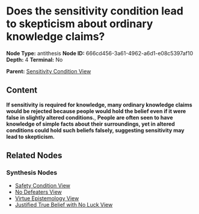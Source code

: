 # Does the sensitivity condition lead to skepticism about ordinary knowledge claims?

**Node Type:** antithesis
**Node ID:** 666cd456-3a61-4962-a6d1-e08c5397af10
**Depth:** 4
**Terminal:** No

**Parent:** [Sensitivity Condition View](sensitivity-condition-view-synthesis-933ab1b6-f0df-42f7-802c-ef088f97f9ce.md)

## Content

**If sensitivity is required for knowledge, many ordinary knowledge claims would be rejected because people would hold the belief even if it were false in slightly altered conditions.**, **People are often seen to have knowledge of simple facts about their surroundings, yet in altered conditions could hold such beliefs falsely, suggesting sensitivity may lead to skepticism.**

## Related Nodes

### Synthesis Nodes

- [Safety Condition View](safety-condition-view-synthesis-6749e9b1-edac-4654-9025-5e68161ac538.md)
- [No Defeaters View](no-defeaters-view-synthesis-863732e2-30f1-447f-9fa0-6d3e8017db8f.md)
- [Virtue Epistemology View](virtue-epistemology-view-synthesis-4d9ff14b-6f72-4e54-94b2-17500a34b7ee.md)
- [Justified True Belief with No Luck View](justified-true-belief-with-no-luck-view-synthesis-9bb960d2-c783-42ee-b478-f69892190073.md)
